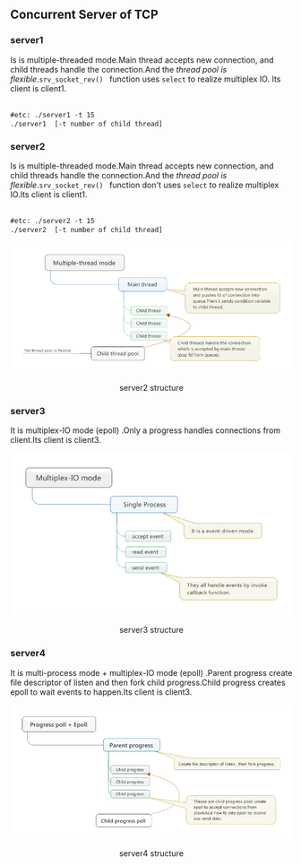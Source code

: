 Concurrent Server of TCP
---

### server1
Is is multiple-threaded mode.Main thread accepts new connection, and child threads handle the connection.And the *thread pool is flexible*.`srv_socket_rev() ` function uses `select` to  realize multiplex IO. Its client is client1.

```shell

#etc: ./server1 -t 15 
./server1  [-t number of child thread]

```

### server2
Is is multiple-threaded mode.Main thread accepts new connection, and child threads handle the connection.And the *thread pool is flexible*.`srv_socket_rev() ` function don't uses `select` to  realize multiplex IO.Its client is client1.

```shell

#etc: ./server2 -t 15 
./server2  [-t number of child thread]

```
![server2](./server2.bmp "server2 structure")
<div align = "center">server2 structure</div>

### server3
It is multiplex-IO mode (epoll) .Only a progress handles connections from client.Its client is client3.

![server3](./server3.gif "server3 structure")
<div align = "center">server3 structure</div>

### server4
It is multi-process mode + multiplex-IO mode (epoll) .Parent progress create file descriptor of listen and then fork child progress.Child progress creates epoll to wait events to happen.Its client is client3.

![server4](./server4.gif "server4 structure")
<div align = "center">server4 structure</div>
